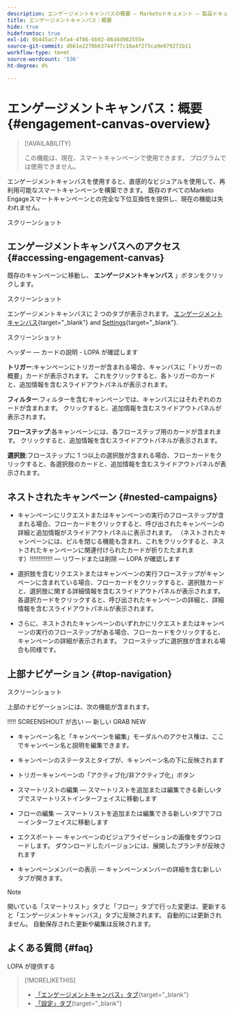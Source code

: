 ```yaml
---
description: エンゲージメントキャンバスの概要 — Marketoドキュメント — 製品ドキュメント
title: エンゲージメントキャンバス：概要
hide: true
hidefromtoc: true
exl-id: 0b445ac7-bfa4-4f86-bb92-86d4d982555e
source-git-commit: d661e2270b63744ff7c18a4f2f5ca9e079271b11
workflow-type: tm+mt
source-wordcount: '536'
ht-degree: 0%

---
```


# エンゲージメントキャンバス：概要 {#engagement-canvas-overview}

>[!AVAILABILITY]
>
>この機能は、現在、スマートキャンペーンで使用できます。 プログラムでは使用できません。

エンゲージメントキャンバスを使用すると、直感的なビジュアルを使用して、再利用可能なスマートキャンペーンを構築できます。 既存のすべてのMarketo Engageスマートキャンペーンとの完全な下位互換性を提供し、現在の機能は失われません。

スクリーンショット

## エンゲージメントキャンバスへのアクセス {#accessing-engagement-canvas}

既存のキャンペーンに移動し、 **エンゲージメントキャンバス** 」ボタンをクリックします。

スクリーンショット

エンゲージメントキャンバスに 2 つのタブが表示されます。 [エンゲージメントキャンバス](/help/marketo/product-docs/core-marketo-concepts/engagement-canvas/engagement-canvas-tab.md){target="_blank"} and [Settings](/help/marketo/product-docs/core-marketo-concepts/engagement-canvas/engagement-canvas-tab.md){target="_blank"}.

スクリーンショット

ヘッダー — カードの説明 - LOPA が確認します

**トリガー**:キャンペーンにトリガーが含まれる場合、キャンバスに「トリガーの概要」カードが表示されます。 これをクリックすると、各トリガーのカードと、追加情報を含むスライドアウトパネルが表示されます。

**フィルター**:フィルターを含むキャンペーンでは、キャンバスにはそれぞれのカードが含まれます。 クリックすると、追加情報を含むスライドアウトパネルが表示されます。

**フローステップ**:各キャンペーンには、各フローステップ用のカードが含まれます。 クリックすると、追加情報を含むスライドアウトパネルが表示されます。

**選択肢**:フローステップに 1 つ以上の選択肢が含まれる場合、フローカードをクリックすると、各選択肢のカードと、追加情報を含むスライドアウトパネルが表示されます。

## ネストされたキャンペーン {#nested-campaigns}

* キャンペーンにリクエストまたはキャンペーンの実行のフローステップが含まれる場合、フローカードをクリックすると、呼び出されたキャンペーンの詳細と追加情報がスライドアウトパネルに表示されます。 （ネストされたキャンペーンには、ピルを閉じる機能も含まれ、これをクリックすると、ネストされたキャンペーンに関連付けられたカードが折りたたまれます）!!!!!!!!!!!!!  — リワードまたは削除 — LOPA が確認します

* 選択肢を含むリクエストまたはキャンペーンの実行フローステップがキャンペーンに含まれている場合、フローカードをクリックすると、選択肢カードと、選択肢に関する詳細情報を含むスライドアウトパネルが表示されます。 各選択カードをクリックすると、呼び出されたキャンペーンの詳細と、詳細情報を含むスライドアウトパネルが表示されます。

* さらに、ネストされたキャンペーンのいずれかにリクエストまたはキャンペーンの実行のフローステップがある場合、フローカードをクリックすると、キャンペーンの詳細が表示されます。 フローステップに選択肢が含まれる場合も同様です。

## 上部ナビゲーション {#top-navigation}

スクリーンショット

上部のナビゲーションには、次の機能が含まれます。

!!!!! SCREENSHOUT が古い — 新しい GRAB NEW

* キャンペーン名と「キャンペーンを編集」モーダルへのアクセス権は、ここでキャンペーン名と説明を編集できます。

* キャンペーンのステータスとタイプが、キャンペーン名の下に反映されます

* トリガーキャンペーンの「アクティブ化/非アクティブ化」ボタン

* スマートリストの編集 — スマートリストを追加または編集できる新しいタブでスマートリストインターフェイスに移動します

* フローの編集 — スマートリストを追加または編集できる新しいタブでフローインターフェイスに移動します

* エクスポート — キャンペーンのビジュアライゼーションの画像をダウンロードします。 ダウンロードしたバージョンには、展開したブランチが反映されます

* キャンペーンメンバーの表示 — キャンペーンメンバーの詳細を含む新しいタブが開きます。

>[!NOTE]
>
>開いている「スマートリスト」タブと「フロー」タブで行った変更は、更新すると「エンゲージメントキャンバス」タブに反映されます。 自動的には更新されません。 自動保存された更新や編集は反映されます。

## よくある質問 {#faq}

LOPA が提供する

>[!MORELIKETHIS]
>
>* [「エンゲージメントキャンバス」タブ](/help/marketo/product-docs/core-marketo-concepts/engagement-canvas/engagement-canvas-tab.md){target="_blank"}
>* [「設定」タブ](/help/marketo/product-docs/core-marketo-concepts/engagement-canvas/settings-tab.md){target="_blank"}
